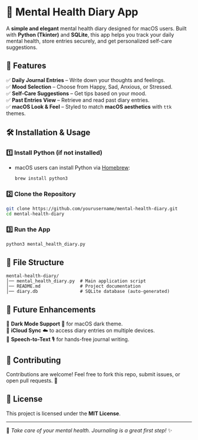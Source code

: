# 📝 Mental Health Diary App

A **simple and elegant** mental health diary designed for macOS users. Built with **Python (Tkinter)** and **SQLite**, this app helps you track your daily mental health, store entries securely, and get personalized self-care suggestions.

## 🎯 Features
✅ **Daily Journal Entries** – Write down your thoughts and feelings.  
✅ **Mood Selection** – Choose from Happy, Sad, Anxious, or Stressed.  
✅ **Self-Care Suggestions** – Get tips based on your mood.  
✅ **Past Entries View** – Retrieve and read past diary entries.  
✅ **macOS Look & Feel** – Styled to match **macOS aesthetics** with `ttk` themes.  


## 🛠 Installation & Usage
### **1️⃣ Install Python (if not installed)**
- macOS users can install Python via [Homebrew](https://brew.sh/):
  ```bash
  brew install python3
  ```

### **2️⃣ Clone the Repository**
```bash
git clone https://github.com/yourusername/mental-health-diary.git
cd mental-health-diary
```

### **3️⃣ Run the App**
```bash
python3 mental_health_diary.py
```

## 📂 File Structure
```
mental-health-diary/
│── mental_health_diary.py  # Main application script
│── README.md               # Project documentation
│── diary.db                # SQLite database (auto-generated)
```

## 📌 Future Enhancements
🔹 **Dark Mode Support** 🌙 for macOS dark theme.  
🔹 **iCloud Sync** ☁️ to access diary entries on multiple devices.  
🔹 **Speech-to-Text** 🎙️ for hands-free journal writing.  

## 🤝 Contributing
Contributions are welcome! Feel free to fork this repo, submit issues, or open pull requests. 🚀

## 📜 License
This project is licensed under the **MIT License**.

---
🧠 *Take care of your mental health. Journaling is a great first step!* ✨
